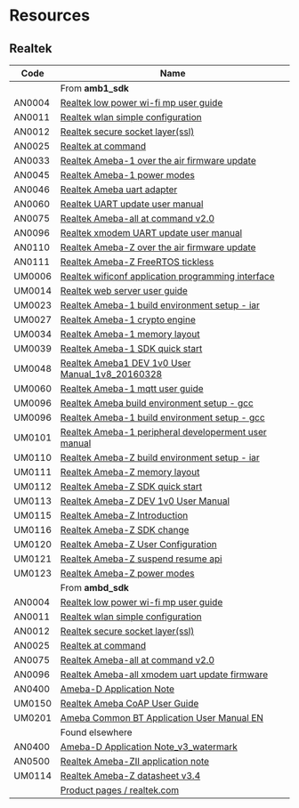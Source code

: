 # Resources

## Realtek

Code   | Name
-------|-----------------------------------------------------------------------------------------------------------------------------------------------------------------------------------------------------------------------------------
&nbsp; | From **amb1_sdk**
AN0004 | [Realtek low power wi-fi mp user guide](https://raw.githubusercontent.com/ambiot/amb1_sdk/0c8da639b097f01c60e419405aecfafab1d08e43/doc/AN0004%20Realtek%20low%20power%20wi-fi%20mp%20user%20guide.pdf)
AN0011 | [Realtek wlan simple configuration](https://raw.githubusercontent.com/ambiot/amb1_sdk/0c8da639b097f01c60e419405aecfafab1d08e43/doc/AN0011%20Realtek%20wlan%20simple%20configuration.pdf)
AN0012 | [Realtek secure socket layer(ssl)](https://raw.githubusercontent.com/ambiot/amb1_sdk/0c8da639b097f01c60e419405aecfafab1d08e43/doc/AN0012%20Realtek%20secure%20socket%20layer(ssl).pdf)
AN0025 | [Realtek at command](https://raw.githubusercontent.com/ambiot/amb1_sdk/0c8da639b097f01c60e419405aecfafab1d08e43/doc/AN0025%20Realtek%20at%20command.pdf)
AN0033 | [Realtek Ameba-1 over the air firmware update](https://raw.githubusercontent.com/ambiot/amb1_sdk/0c8da639b097f01c60e419405aecfafab1d08e43/doc/AN0033%20Realtek%20Ameba-1%20over%20the%20air%20firmware%20update.pdf)
AN0045 | [Realtek Ameba-1 power modes](https://raw.githubusercontent.com/ambiot/amb1_sdk/0c8da639b097f01c60e419405aecfafab1d08e43/doc/AN0045%20Realtek%20Ameba-1%20power%20modes.pdf)
AN0046 | [Realtek Ameba uart adapter](https://raw.githubusercontent.com/ambiot/amb1_sdk/0c8da639b097f01c60e419405aecfafab1d08e43/doc/AN0046%20Realtek%20Ameba%20uart%20adapter.pdf)
AN0060 | [Realtek UART update user manual](https://raw.githubusercontent.com/ambiot/amb1_sdk/0c8da639b097f01c60e419405aecfafab1d08e43/doc/AN0060%20Realtek%20UART%20update%20user%20manual.pdf)
AN0075 | [Realtek Ameba-all at command v2.0](https://raw.githubusercontent.com/ambiot/amb1_sdk/0c8da639b097f01c60e419405aecfafab1d08e43/doc/AN0075%20Realtek%20Ameba-all%20at%20command%20v2.0.pdf)
AN0096 | [Realtek xmodem UART update user manual](https://raw.githubusercontent.com/ambiot/amb1_sdk/0c8da639b097f01c60e419405aecfafab1d08e43/doc/AN0096%20Realtek%20xmodem%20UART%20update%20user%20manual.pdf)
AN0110 | [Realtek Ameba-Z over the air firmware update](https://raw.githubusercontent.com/ambiot/amb1_sdk/0c8da639b097f01c60e419405aecfafab1d08e43/doc/AN0110%20Realtek%20Ameba-Z%20over%20the%20air%20firmware%20update.pdf)
AN0111 | [Realtek Ameba-Z FreeRTOS tickless](https://raw.githubusercontent.com/ambiot/amb1_sdk/0c8da639b097f01c60e419405aecfafab1d08e43/doc/AN0111%20Realtek%20Ameba-Z%20FreeRTOS%20tickless.pdf)
UM0006 | [Realtek wificonf application programming interface](https://raw.githubusercontent.com/ambiot/amb1_sdk/0c8da639b097f01c60e419405aecfafab1d08e43/doc/UM0006%20Realtek%20wificonf%20application%20programming%20interface.pdf)
UM0014 | [Realtek web server user guide](https://raw.githubusercontent.com/ambiot/amb1_sdk/0c8da639b097f01c60e419405aecfafab1d08e43/doc/UM0014%20Realtek%20web%20server%20user%20guide.pdf)
UM0023 | [Realtek Ameba-1 build environment setup - iar](https://raw.githubusercontent.com/ambiot/amb1_sdk/0c8da639b097f01c60e419405aecfafab1d08e43/doc/UM0023%20Realtek%20Ameba-1%20build%20environment%20setup%20-%20iar.pdf)
UM0027 | [Realtek Ameba-1 crypto engine](https://raw.githubusercontent.com/ambiot/amb1_sdk/0c8da639b097f01c60e419405aecfafab1d08e43/doc/UM0027%20Realtek%20Ameba-1%20crypto%20engine.pdf)
UM0034 | [Realtek Ameba-1 memory layout](https://raw.githubusercontent.com/ambiot/amb1_sdk/0c8da639b097f01c60e419405aecfafab1d08e43/doc/UM0034%20Realtek%20Ameba-1%20memory%20layout.pdf)
UM0039 | [Realtek Ameba-1 SDK quick start](https://raw.githubusercontent.com/ambiot/amb1_sdk/0c8da639b097f01c60e419405aecfafab1d08e43/doc/UM0039%20Realtek%20Ameba-1%20SDK%20quick%20start.pdf)
UM0048 | [Realtek Ameba1 DEV 1v0 User Manual_1v8_20160328](https://raw.githubusercontent.com/ambiot/amb1_sdk/0c8da639b097f01c60e419405aecfafab1d08e43/doc/UM0048%20Realtek%20Ameba1%20DEV%201v0%20User%20Manual_1v8_20160328.pdf)
UM0060 | [Realtek Ameba-1 mqtt user guide](https://raw.githubusercontent.com/ambiot/amb1_sdk/0c8da639b097f01c60e419405aecfafab1d08e43/doc/UM0060%20Realtek%20Ameba-1%20mqtt%20user%20guide.pdf)
UM0096 | [Realtek Ameba build environment setup - gcc](https://raw.githubusercontent.com/ambiot/amb1_sdk/0c8da639b097f01c60e419405aecfafab1d08e43/doc/UM0096%20Realtek%20Ameba%20build%20environment%20setup%20-%20gcc.pdf)
UM0096 | [Realtek Ameba-1 build environment setup - gcc](https://raw.githubusercontent.com/ambiot/amb1_sdk/0c8da639b097f01c60e419405aecfafab1d08e43/doc/UM0096%20Realtek%20Ameba-1%20build%20environment%20setup%20-%20gcc.pdf)
UM0101 | [Realtek Ameba-1 peripheral developerment user manual](https://raw.githubusercontent.com/ambiot/amb1_sdk/0c8da639b097f01c60e419405aecfafab1d08e43/doc/UM0101%20Realtek%20Ameba-1%20peripheral%20developerment%20user%20manual.pdf)
UM0110 | [Realtek Ameba-Z build environment setup - iar](https://raw.githubusercontent.com/ambiot/amb1_sdk/0c8da639b097f01c60e419405aecfafab1d08e43/doc/UM0110%20Realtek%20Ameba-Z%20build%20environment%20setup%20-%20iar.pdf)
UM0111 | [Realtek Ameba-Z memory layout](https://raw.githubusercontent.com/ambiot/amb1_sdk/0c8da639b097f01c60e419405aecfafab1d08e43/doc/UM0111%20Realtek%20Ameba-Z%20memory%20layout.pdf)
UM0112 | [Realtek Ameba-Z SDK quick start](https://raw.githubusercontent.com/ambiot/amb1_sdk/0c8da639b097f01c60e419405aecfafab1d08e43/doc/UM0112%20Realtek%20Ameba-Z%20SDK%20quick%20start.pdf)
UM0113 | [Realtek Ameba-Z DEV 1v0 User Manual](https://raw.githubusercontent.com/ambiot/amb1_sdk/0c8da639b097f01c60e419405aecfafab1d08e43/doc/UM0113%20Realtek%20Ameba-Z%20DEV%201v0%20User%20Manual.pdf)
UM0115 | [Realtek Ameba-Z Introduction](https://raw.githubusercontent.com/ambiot/amb1_sdk/0c8da639b097f01c60e419405aecfafab1d08e43/doc/UM0115%20Realtek%20Ameba-Z%20Introduction.pdf)
UM0116 | [Realtek Ameba-Z SDK change](https://raw.githubusercontent.com/ambiot/amb1_sdk/0c8da639b097f01c60e419405aecfafab1d08e43/doc/UM0116%20Realtek%20Ameba-Z%20SDK%20change.pdf)
UM0120 | [Realtek Ameba-Z User Configuration](https://raw.githubusercontent.com/ambiot/amb1_sdk/0c8da639b097f01c60e419405aecfafab1d08e43/doc/UM0120%20Realtek%20Ameba-Z%20User%20Configuration.pdf)
UM0121 | [Realtek Ameba-Z suspend resume api](https://raw.githubusercontent.com/ambiot/amb1_sdk/0c8da639b097f01c60e419405aecfafab1d08e43/doc/UM0121%20Realtek%20Ameba-Z%20suspend%20resume%20api.pdf)
UM0123 | [Realtek Ameba-Z power modes](https://raw.githubusercontent.com/ambiot/amb1_sdk/0c8da639b097f01c60e419405aecfafab1d08e43/doc/UM0123%20Realtek%20Ameba-Z%20power%20modes.pdf)
&nbsp; | From **ambd_sdk**
AN0004 | [Realtek low power wi-fi mp user guide](https://raw.githubusercontent.com/ambiot/ambd_sdk/12dab4363fd0087eb4874461f8d3f6094110595f/doc/AN0004%20Realtek%20low%20power%20wi-fi%20mp%20user%20guide.pdf)
AN0011 | [Realtek wlan simple configuration](https://raw.githubusercontent.com/ambiot/ambd_sdk/12dab4363fd0087eb4874461f8d3f6094110595f/doc/AN0011%20Realtek%20wlan%20simple%20configuration.pdf)
AN0012 | [Realtek secure socket layer(ssl)](https://raw.githubusercontent.com/ambiot/ambd_sdk/12dab4363fd0087eb4874461f8d3f6094110595f/doc/AN0012%20Realtek%20secure%20socket%20layer(ssl).pdf)
AN0025 | [Realtek at command](https://raw.githubusercontent.com/ambiot/ambd_sdk/12dab4363fd0087eb4874461f8d3f6094110595f/doc/AN0025%20Realtek%20at%20command.pdf)
AN0075 | [Realtek Ameba-all at command v2.0](https://raw.githubusercontent.com/ambiot/ambd_sdk/12dab4363fd0087eb4874461f8d3f6094110595f/doc/AN0075%20Realtek%20Ameba-all%20at%20command%20v2.0.pdf)
AN0096 | [Realtek Ameba-all xmodem uart update firmware](https://raw.githubusercontent.com/ambiot/ambd_sdk/12dab4363fd0087eb4874461f8d3f6094110595f/doc/AN0096%20Realtek%20Ameba-all%20xmodem%20uart%20update%20firmware.pdf)
AN0400 | [Ameba-D Application Note](https://raw.githubusercontent.com/ambiot/ambd_sdk/12dab4363fd0087eb4874461f8d3f6094110595f/doc/AN0400%20Ameba-D%20Application%20Note.pdf)
UM0150 | [Realtek Ameba CoAP User Guide](https://raw.githubusercontent.com/ambiot/ambd_sdk/12dab4363fd0087eb4874461f8d3f6094110595f/doc/UM0150%20Realtek%20Ameba%20CoAP%20User%20Guide.pdf)
UM0201 | [Ameba Common BT Application User Manual EN](https://raw.githubusercontent.com/ambiot/ambd_sdk/12dab4363fd0087eb4874461f8d3f6094110595f/doc/UM0201%20Ameba%20Common%20BT%20Application%20User%20Manual%20EN.pdf)
&nbsp; | Found elsewhere
AN0400 | [Ameba-D Application Note_v3_watermark](https://files.seeedstudio.com/products/102110419/Basic%20documents/AN0400%20Ameba-D%20Application%20Note_v3_watermark.pdf)
AN0500 | [Realtek Ameba-ZII application note](https://www.e-paper-display.com/99IOT/00015797-AN0500-Realtek-Ameba-ZII-application-note.en_233850.pdf)
UM0114 | [Realtek Ameba-Z datasheet v3.4](https://adelectronicsru.files.wordpress.com/2018/10/um0114-realtek-ameba-z-data-sheet-v3-4.pdf)
&nbsp; | [Product pages / realtek.com](https://www.realtek.com/en/products/communications-network-ics/category/802-11b-g-n)
